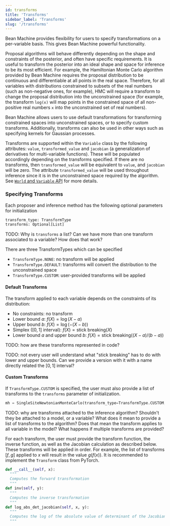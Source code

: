 ```yaml
---
id: transforms
title: 'Transforms'
sidebar_label: 'Transforms'
slug: '/transforms'
---
```


Bean Machine provides flexibility for users to specify transformations on a per-variable basis. This gives Bean Machine powerful functionality.

Proposal algorithms will behave differently depending on the shape and constraints of the posterior, and often have specific requirements. It is useful to transform the posterior into an ideal shape and space for inference to be its most efficient. For example, the Hamiltonian Monte Carlo algorithm provided by Bean Machine requires the proposal distribution to be continuous and differentiable at all points in the real space. Therefore, for all variables with distributions constrained to subsets of the real numbers (such as non-negative ones, for example), HMC will require a transform to change the proposal distribution into the unconstrained space (for example, the transform `log(x)` will map points in the constrained space of all non-positive real numbers `x` into the unconstrained set of real numbers).

Bean Machine allows users to use default transformations for transforming constrained spaces into unconstrained spaces, or to specify custom transforms. Additionally, transforms can also be used in other ways such as specifying kernels for Gaussian processes.

Transforms are supported within the `Variable` class by the following attributes: `value`, `transformed_value` and `jacobian` (a generalization of derivatives for multi-variable functions). These will be populated accordingly depending on the transforms specified. If there are no transforms, then `transformed_value` will be equivalent to `value`, and `jacobian` will be zero. The attribute `transformed_value` will be used throughout inference since it is in the unconstrained space required by the algorithm. See [`World` and `Variable` API](../custom_proposers/variable.md) for more details.

### Specifying Transforms
Each proposer and inference method has the following optional parameters for initialization
```py
transform_type: TransformType
transforms: Optional[List]
```
TODO: Why is `transforms` a list? Can we have more than one transform associated to a variable? How does that work?

There are three TransformTypes which can be specified
* `TransformType.NONE`: no transform will be applied
* `TransformType.DEFAULT`: transforms will convert the distribution to the unconstrained space
* `TransformType.CUSTOM`: user-provided transforms will be applied

#### Default Transforms

The transform applied to each variable depends on the constraints of its distribution:

* No constraints: no transform
* Lower bound $a$: $f(X) = \log(X - a)$
* Upper bound $b$: $f(X) = \log(-(X - b))$
* Simplex ($[0,1]$ interval): $f(X) = \text{stick breaking}(X)$
* Lower bound $a$ and upper bound $b$: $f(X) = \text{stick breaking}((X - a) / (b - a))$

TODO: how are these transforms represented in code?

TODO: not every user will understand what "stick breaking" has to do with lower and upper bounds. Can we provide a version with it with a name directly related the $[0,1]$ interval?

#### Custom Transforms
If `TransformType.CUSTOM` is specified, the user must also provide a list of transforms to the `transforms` parameter of initialization.
```py
mh = SingleSiteNewtonianMonteCarlo(transform_type=TransformType.CUSTOM, transforms=[AffineTransform(2.0, 1.0)])
```

TODO: why are transforms attached to the inference algorithm? Shouldn't they be attached to a model, or a variable? What does it mean to provide a list of transforms to the algorithm? Does that mean the transform applies to all variable in the model? What happens if multiple transforms are provided?

For each transform, the user must provide the transform function, the inverse function, as well as the Jacobian calculation as described below. These transforms will be applied in order. For example, the list of transforms $[f, g]$ applied to $x$ will result in the value $g(f(x))$. It is recommended to implement the `Transform` class from PyTorch.
```py
def __call__(self, x):
  """
  Computes the forward transformation
  """
def inv(self, y):
  """
  Computes the inverse transformation
  """
def log_abs_det_jacobian(self, x, y):
  """
  Computes the log of the absolute value of determinant of the Jacobian `log |dy/dx|`
  """
```
